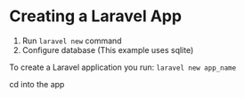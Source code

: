 # Creating a Laravel App

1. Run ```laravel new``` command
2. Configure database (This example uses sqlite)


To create a Laravel application you run: ```laravel new app_name```

cd into the app


